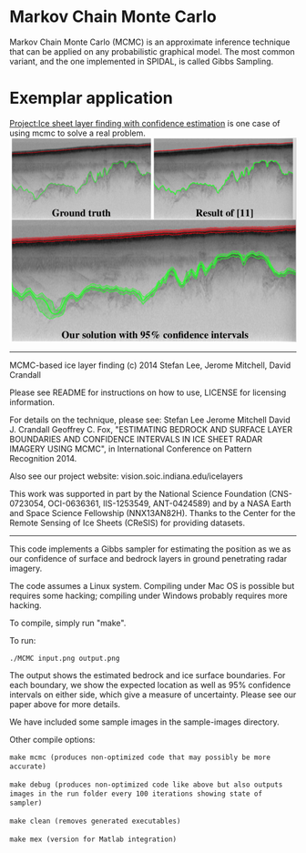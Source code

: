 # Markov Chain Monte Carlo
Markov Chain Monte Carlo (MCMC) is an approximate inference technique that can be applied on any probabilistic graphical model. The most common variant, and the one implemented in SPIDAL, is called Gibbs Sampling. 

# Exemplar application
[Project:Ice sheet layer finding with confidence estimation](http://vision.soic.indiana.edu/papers/icelayers2014icip.pdf) is one case of using mcmc to solve a real problem.
![Exemplar application](https://github.com/hpcanalytics/Hidden-Markov-Model/blob/master/resource/icelayers2014icip-thumb.png)  

***************************************************
MCMC-based ice layer finding
(c) 2014 Stefan Lee, Jerome Mitchell, David Crandall

Please see README for instructions on how to use,
LICENSE for licensing information.

For details on the technique, please see:
Stefan Lee Jerome Mitchell David J. Crandall Geoffrey C. Fox,
"ESTIMATING BEDROCK AND SURFACE LAYER BOUNDARIES AND CONFIDENCE
INTERVALS IN ICE SHEET RADAR IMAGERY USING MCMC", in International
Conference on Pattern Recognition 2014.

Also see our project website: vision.soic.indiana.edu/icelayers

This work was supported in part by the National Science Foundation (CNS-0723054,
OCI-0636361, IIS-1253549, ANT-0424589) and by a NASA Earth and Space Science
Fellowship (NNX13AN82H). Thanks to the Center for the Remote Sensing of
Ice Sheets (CReSIS) for providing datasets.
***************************************************


This code implements a Gibbs sampler for estimating the position as we
as our confidence of surface and bedrock layers in ground penetrating
radar imagery.

The code assumes a Linux system. Compiling under Mac OS is possible but
requires some hacking; compiling under Windows probably requires more hacking.

To compile, simply run "make".

To run:
```
./MCMC input.png output.png
```
The output shows the estimated bedrock and ice surface boundaries. For each
boundary, we show the expected location as well as 95% confidence intervals
on either side, which give a measure of uncertainty. Please see our paper above
for more details.

We have included some sample images in the sample-images directory.

Other compile options:
```
make mcmc (produces non-optimized code that may possibly be more accurate)

make debug (produces non-optimized code like above but also outputs images in the run folder every 100 iterations showing state of sampler)

make clean (removes generated executables)

make mex (version for Matlab integration)
```
